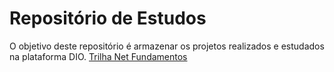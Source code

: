 # Repositório de Estudos
O objetivo deste repositório é armazenar os projetos realizados e estudados na plataforma DIO.
[Trilha Net Fundamentos](https://github.com/hetorevaccari/trilha-net-fundamentos-desafio)
